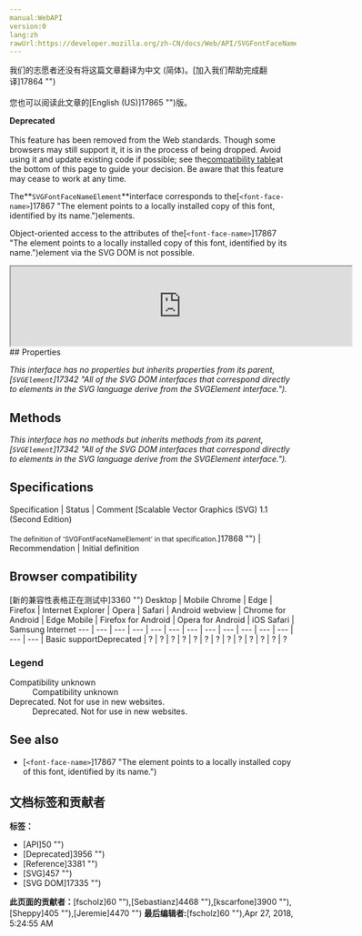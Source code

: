 ```yaml
---
manual:WebAPI
version:0
lang:zh
rawUrl:https://developer.mozilla.org/zh-CN/docs/Web/API/SVGFontFaceNameElement
---
```




<bdi>我们的志愿者还没有将这篇文章翻译为<bdi>中文 (简体)</bdi>。[加入我们帮助完成翻译]17864 "")<br></br>您也可以阅读此文章的[English (US)]17865 "")版。</bdi>






**Deprecated**<br></br>This feature has been removed from the Web standards. Though some browsers may still support it, it is in the process of being dropped. Avoid using it and update existing code if possible; see the[compatibility table](%3135#Browser_compatibility "")at the bottom of this page to guide your decision. Be aware that this feature may cease to work at any time.





The**`SVGFontFaceNameElement`**interface corresponds to the[`<font-face-name>`]17867 "The <font-face-name> element points to a locally installed copy of this font, identified by its name.")elements.



Object-oriented access to the attributes of the[`<font-face-name>`]17867 "The <font-face-name> element points to a locally installed copy of this font, identified by its name.")element via the SVG DOM is not possible.

<iframe src='https://mdn.mozillademos.org/en-US/docs/Web/API/SVGFontFaceNameElement$samples/inheritance_diagram?revision=1377379' width='600' height='140'></iframe>
## Properties<a name="Properties"></a>


<em>This interface has no properties but inherits properties from its parent,[`SVGElement`]17342 "All of the SVG DOM interfaces that correspond directly to elements in the SVG language derive from the SVGElement interface.").</em>


## Methods<a name="Methods"></a>


<em>This interface has no methods but inherits methods from its parent,[`SVGElement`]17342 "All of the SVG DOM interfaces that correspond directly to elements in the SVG language derive from the SVGElement interface.").</em>


## Specifications<a name="Specifications"></a>
Specification | Status | Comment 
[Scalable Vector Graphics (SVG) 1.1 (Second Edition)<br></br><small>The definition of &#39;SVGFontFaceNameElement&#39; in that specification.</small>]17868 "") | Recommendation | Initial definition 


## Browser compatibility<a name="Browser_compatibility"></a>
[新的兼容性表格正在测试中<i></i>]3360 "")
<abbr>Desktop<i></i></abbr> | <abbr>Mobile<i></i></abbr> 
<abbr>Chrome<i></i></abbr> | <abbr>Edge<i></i></abbr> | <abbr>Firefox<i></i></abbr> | <abbr>Internet Explorer<i></i></abbr> | <abbr>Opera<i></i></abbr> | <abbr>Safari<i></i></abbr> | <abbr>Android webview<i></i></abbr> | <abbr>Chrome for Android<i></i></abbr> | <abbr>Edge Mobile<i></i></abbr> | <abbr>Firefox for Android<i></i></abbr> | <abbr>Opera for Android<i></i></abbr> | <abbr>iOS Safari<i></i></abbr> | <abbr>Samsung Internet<i></i></abbr> 
 ---  |  ---  |  ---  |  ---  |  ---  |  ---  |  ---  |  ---  |  ---  |  ---  |  ---  |  ---  |  ---  |  ---  | 
Basic support<abbr>Deprecated<i></i></abbr> | <abbr>?</abbr> | <abbr>?</abbr> | <abbr>?</abbr> | <abbr>?</abbr> | <abbr>?</abbr> | <abbr>?</abbr> | <abbr>?</abbr> | <abbr>?</abbr> | <abbr>?</abbr> | <abbr>?</abbr> | <abbr>?</abbr> | <abbr>?</abbr> | <abbr>?</abbr> 


### Legend<a name="Legend"></a>
<dl><dt><abbr>Compatibility unknown</abbr></dt><dd>Compatibility unknown</dd><dt><abbr>Deprecated. Not for use in new websites.<i></i></abbr></dt><dd>Deprecated. Not for use in new websites.</dd></dl>

## See also<a name="See_also"></a>

* [`<font-face-name>`]17867 "The <font-face-name> element points to a locally installed copy of this font, identified by its name.")



## 文档标签和贡献者
**标签：**
* [API]50 "")
* [Deprecated]3956 "")
* [Reference]3381 "")
* [SVG]457 "")
* [SVG DOM]17335 "")

**此页面的贡献者：**[fscholz]60 ""),[Sebastianz]4468 ""),[kscarfone]3900 ""),[Sheppy]405 ""),[Jeremie]4470 "")
**最后编辑者:**[fscholz]60 ""),<time>Apr 27, 2018, 5:24:55 AM</time>


